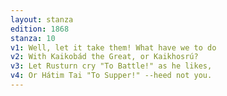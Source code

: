 ```yaml
---
layout: stanza
edition: 1868
stanza: 10
v1: Well, let it take them! What have we to do
v2: With Kaikobád the Great, or Kaikhosrú?
v3: Let Rusturn cry "To Battle!" as he likes,
v4: Or Hátim Tai "To Supper!" --heed not you.
---
```

